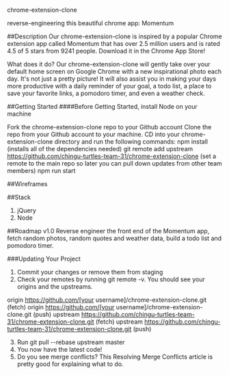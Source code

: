 chrome-extension-clone

reverse-engineering this beautiful chrome app: Momentum

##Description Our chrome-extension-clone is inspired by a popular Chrome extension app called Momentum that has over 2.5 million users and is rated 4.5 of 5 stars from 9241 people. Download it in the Chrome App Store!

What does it do? Our chrome-extension-clone will gently take over your default home screen on Google Chrome with a new inspirational photo each day. It's not just a pretty picture! It will also assist you in making your days more productive with a daily reminder of your goal, a todo list, a place to save your favorite links, a pomodoro timer, and even a weather check.

##Getting Started ####Before Getting Started, install Node on your machine

Fork the chrome-extension-clone repo to your Github account
Clone the repo from your Github account to your machine.
CD into your chrome-extension-clone directory and run the following commands:
npm install (installs all of the dependencies needed)
git remote add upstream https://github.com/chingu-turtles-team-31/chrome-extension-clone (set a remote to the main repo so later you can pull down updates from other team members)
npm run start

##Wireframes

##Stack

1. jQuery
2. Node

##Roadmap v1.0 Reverse engineer the front end of the Momentum app, fetch random photos, random quotes and weather data, build a todo list and pomodoro timer.

###Updating Your Project

1. Commit your changes or remove them from staging
2. Check your remotes by running git remote -v. You should see your origins and the upstreams.

origin	https://github.com/[your username]/chrome-extension-clone.git (fetch)
origin	https://github.com/[your username]/chrome-extension-clone.git (push)
upstream	https://github.com/chingu-turtles-team-31/chrome-extension-clone.git (fetch)
upstream	https://github.com/chingu-turtles-team-31/chrome-extension-clone.git (push)

3. Run git pull --rebase upstream master
4. You now have the latest code!
5. Do you see merge conflicts? This Resolving Merge Conflicts article is pretty good for explaining what to do.